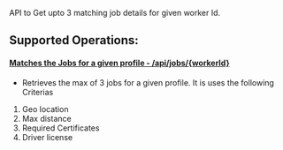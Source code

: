 API to Get upto 3 matching job details for given worker Id.

## Supported Operations:

#### [Matches the Jobs for a given profile - /api/jobs/{workerId}](#/matchedJobs)

- Retrieves the max of 3 jobs for a given profile. It is uses the following Criterias
1. Geo location 
2. Max distance
3. Required Certificates
4. Driver license

